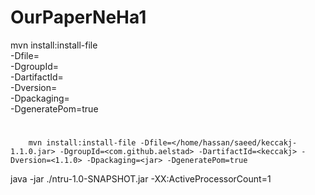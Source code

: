 # OurPaperNeHa1

mvn install:install-file \
   -Dfile=<path-to-file> \
   -DgroupId=<group-id> \
   -DartifactId=<artifact-id> \
   -Dversion=<version> \
   -Dpackaging=<packaging> \
   -DgeneratePom=true
   #
   
        mvn install:install-file -Dfile=</home/hassan/saeed/keccakj-1.1.0.jar> -DgroupId=<com.github.aelstad> -DartifactId=<keccakj> -Dversion=<1.1.0> -Dpackaging=<jar> -DgeneratePom=true






java -jar ./ntru-1.0-SNAPSHOT.jar -XX:ActiveProcessorCount=1
